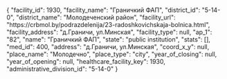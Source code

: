 {
    "facility_id": 1930,
    "facility_name": "Граничкий ФАП",
    "district_id": "5-14-0",
    "district_name": "Молодеченский район",
    "facility_url": "https:\/\/crbmol.by\/podrazdelenija\/23-radoshkovichskaja-bolnica.html",
    "facility_address": "д.Граничи, ул.Минская",
    "facility_type": null,
    "ap_1": "82",
    "name": "Граничкий ФАП",
    "state": "public institution",
    "stats": [],
    "med_id": 400,
    "address": "д.Граничи, ул.Минская",
    "coord_x_y": null,
    "place_name": "Молодечно",
    "place_type": "city",
    "year_of_closing": null,
    "year_of_opening": null,
    "healthcare_facility_key": 1930,
    "administrative_division_id": "5-14-0"
}